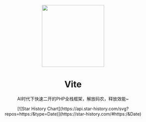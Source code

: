 <p align="center">
<img src="https://avatars.githubusercontent.com/u/167052169?s=400&u=fbc87b4bcbf67c22c556c70ee101a35bc207c7d3&v=4" height="200">
</p>

<h1 align="center">
Vite
</h1>
<p align="center">
AI时代下快速二开的PHP全栈框架，解放码农，释放效能~
<p>
<div align="center">
[![Star History Chart](https://api.star-history.com/svg?repos=https:/&type=Date)](https://star-history.com/#https:/&Date)
</div>
<!-- <h3 align="center">
<a href="https://chat.vitejs.dev"><i>Get involved!</i></a>
</h3> -->
